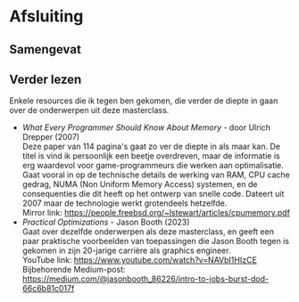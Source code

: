 ﻿# Afsluiting

## Samengevat



## Verder lezen

Enkele resources die ik tegen ben gekomen, die verder de diepte in gaan over de onderwerpen uit deze masterclass.

- *What Every Programmer Should Know About Memory* - door Ulrich Drepper (2007)\
Deze paper van 114 pagina's gaat zo ver de diepte in als maar kan. De titel is vind ik persoonlijk een beetje overdreven, maar de informatie is erg waardevol voor game-programmeurs die werken aan optimalisatie. Gaat vooral in op de technische details de werking van RAM, CPU cache gedrag, NUMA (Non Uniform Memory Access) systemen, en de consequenties die dit heeft op het ontwerp van snelle code. Dateert uit 2007 maar de technologie werkt grotendeels hetzelfde.\
Mirror link: https://people.freebsd.org/~lstewart/articles/cpumemory.pdf
- *Practical Optimizations* - Jason Booth (2023)\
Gaat over dezelfde onderwerpen als deze masterclass, en geeft een paar praktische voorbeelden van toepassingen die Jason Booth tegen is gekomen in zijn 20-jarige carrière als graphics engineer.\
YouTube link: https://www.youtube.com/watch?v=NAVbI1HIzCE \
Bijbehorende Medium-post: https://medium.com/@jasonbooth_86226/intro-to-jobs-burst-dod-66c6b81c017f